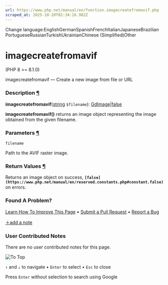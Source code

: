 ```yaml
---
url: https://www.php.net/manual/en/function.imagecreatefromavif.php
scraped_at: 2025-10-20T02:34:16.982Z
---
```


Change language:EnglishGermanSpanishFrenchItalianJapaneseBrazilian PortugueseRussianTurkishUkrainianChinese (Simplified)Other

# imagecreatefromavif

(PHP 8 >= 8.1.0)

imagecreatefromavif — Create a new image from file or URL

### Description [¶](https://www.php.net/manual/en/function.imagecreatefromavif.php\#refsect1-function.imagecreatefromavif-description)

**imagecreatefromavif**([string](https://www.php.net/manual/en/language.types.string.php) `$filename`): [GdImage](https://www.php.net/manual/en/class.gdimage.php)\|[false](https://www.php.net/manual/en/language.types.singleton.php)

**imagecreatefromavif()** returns an image object
representing the image obtained from the given filename.


### Parameters [¶](https://www.php.net/manual/en/function.imagecreatefromavif.php\#refsect1-function.imagecreatefromavif-parameters)

`filename`

Path to the AVIF raster image.


### Return Values [¶](https://www.php.net/manual/en/function.imagecreatefromavif.php\#refsect1-function.imagecreatefromavif-returnvalues)

Returns an image object on success, **`[false](https://www.php.net/manual/en/reserved.constants.php#constant.false)`** on errors.


### Found A Problem?

[Learn How To Improve This Page](https://github.com/php/doc-base/blob/master/README.md "This will take you to our contribution guidelines on GitHub")
•
[Submit a Pull Request](https://github.com/php/doc-en/blob/master/reference/image/functions/imagecreatefromavif.xml)
•
[Report a Bug](https://github.com/php/doc-en/issues/new?body=From%20manual%20page:%20https:%2F%2Fphp.net%2Ffunction.imagecreatefromavif%0A%0A---)

[＋add a note](https://www.php.net/manual/add-note.php?sect=function.imagecreatefromavif&repo=en&redirect=https://www.php.net/manual/en/function.imagecreatefromavif.php)

### User Contributed Notes

There are no user contributed notes for this page.

![To Top](https://www.php.net/images/to-top@2x.png)

`↑` and `↓` to navigate •
`Enter` to select •
`Esc` to close


Press `Enter` without
selection to search using Google